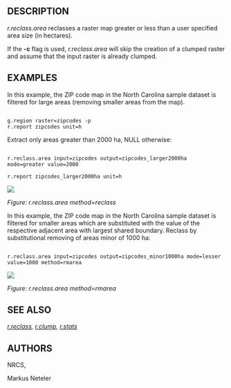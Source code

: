 
## DESCRIPTION

*r.reclass.area* reclasses a raster map greater or
less than a user specified area size (in hectares).

If the **-c** flag is used, *r.reclass.area* will skip the
creation of a clumped raster and assume that the input raster is
already clumped.

## EXAMPLES

In this example, the ZIP code map in the North Carolina sample dataset
is filtered for large areas (removing smaller areas from the map).

```

g.region raster=zipcodes -p
r.report zipcodes unit=h

```

Extract only areas greater than 2000 ha, NULL otherwise:

```

r.reclass.area input=zipcodes output=zipcodes_larger2000ha mode=greater value=2000

r.report zipcodes_larger2000ha unit=h

```

![](zipcodes_larger2000ha.png)

*Figure: r.reclass.area method=reclass*

In this example, the ZIP code map in the North Carolina sample dataset
is filtered for smaller areas which are substituted with the
value of the respective adjacent area with largest shared
boundary. Reclass by substitutional removing of areas minor of 1000 ha:

```

r.reclass.area input=zipcodes output=zipcodes_minor1000ha mode=lesser value=1000 method=rmarea

```

![](zipcodes_minor1000ha.png)

*Figure: r.reclass.area method=rmarea*

## SEE ALSO

*[r.reclass](r.reclass.html),
[r.clump](r.clump.html),
[r.stats](r.stats.html)*

## AUTHORS

NRCS,

Markus Neteler
